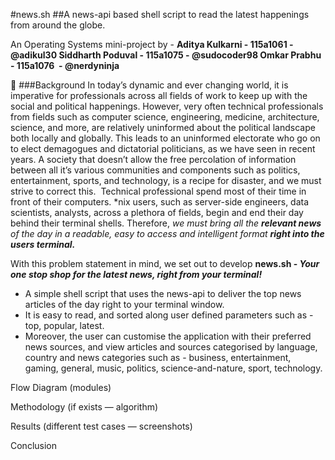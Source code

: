 #news.sh
##A news-api based shell script to read the latest happenings from around the globe.

An Operating Systems mini-project by - 
**Aditya Kulkarni - 115a1061 - @adikul30
Siddharth Poduval - 115a1075 - @sudocoder98
Omkar Prabhu - 115a1076  - @nerdyninja**


###Background
In today’s dynamic and ever changing world, it is imperative for professionals across all fields of work to keep up with the social and political happenings. However, very often technical professionals from fields such as computer science, engineering, medicine, architecture, science, and more, are relatively uninformed about the political landscape both locally and globally. This leads to an uninformed electorate who go on to elect demagogues and dictatorial politicians, as we have seen in recent years. A society that doesn’t allow the free percolation of information between all it’s various communities and components such as politics, entertainment, sports, and technology, is a recipe for disaster, and we must strive to correct this.  Technical professional spend most of their time in front of their computers. \*nix users, such as server-side engineers, data scientists, analysts, across a plethora of fields, begin and end their day behind their terminal shells. Therefore, *we must bring all the **relevant news** of the day in a readable, easy to access and intelligent format **right into the users terminal.***

With this problem statement in mind, we set out to develop **news.sh - *Your one stop shop for the latest news, right from your terminal!*** 
* A simple shell script that uses the news-api to deliver the top news articles of the day right to your terminal window. 
* It is easy to read, and sorted along user defined parameters such as - top, popular, latest. 
* Moreover, the user can customise the application with their preferred news sources, and view articles and sources categorised by language, country and news categories such as - business, entertainment, gaming, general, music, politics, science-and-nature, sport, technology.

Flow Diagram (modules)


Methodology (if exists — algorithm)


Results (different test cases — screenshots) 


Conclusion
